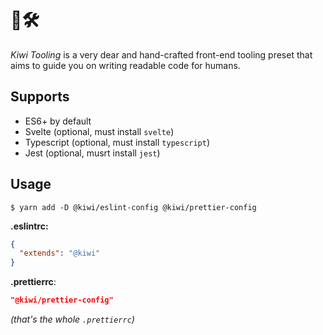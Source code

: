 # 🥝🛠

_Kiwi Tooling_ is a very dear and hand-crafted front-end tooling preset that aims to guide you on writing readable code for humans.

## Supports

- ES6+ by default
- Svelte (optional, must install `svelte`)
- Typescript (optional, must install `typescript`)
- Jest (optional, musrt install `jest`)

## Usage

```shell
$ yarn add -D @kiwi/eslint-config @kiwi/prettier-config
```

**.eslintrc:**

```json
{
  "extends": "@kiwi"
}
```

**.prettierrc**:

```json
"@kiwi/prettier-config"
```

_(that's the whole `.prettierrc`)_

